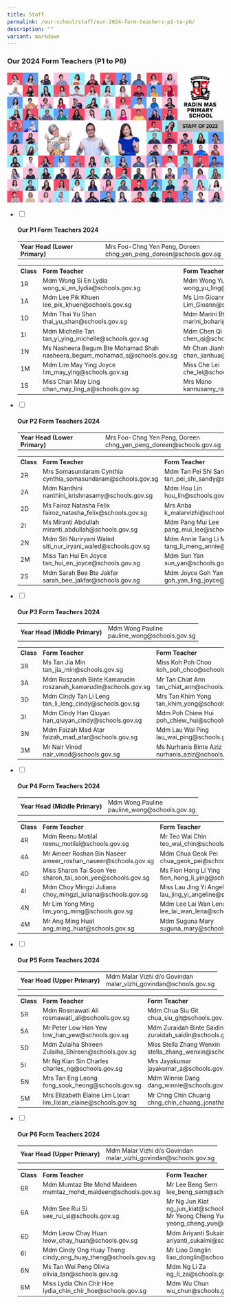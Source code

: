 ```yaml
---
title: Staff
permalink: /our-school/staff/our-2024-form-teachers-p1-to-p6/
description: ""
variant: markdown
---
```

<h3><strong>Our 2024 Form Teachers (P1 to P6)</strong></h3>
<img src="/images/Dept%202023/all_staff.jpg">
<ul class="jekyllcodex_accordion">
<li><input id="accordion1" type="checkbox"> <label for="accordion1"><h4><strong>Our P1 Form Teachers 2024</strong></h4></label>
<div>
<table>
<tbody>
<tr>
<td><strong>Year Head (Lower Primary)</strong></td>
<td>Mrs Foo-Chng Yen Peng, Doreen<br>chng_yen_peng_doreen@schools.gov.sg</td>
</tr>
</tbody>
</table>
<table>
<tbody>
<tr>
<th>Class</th>
<th>Form Teacher</th>
<th>Form Teacher</th>
</tr>
<tr>
<td>1R</td>
<td>Mdm Wong Si En Lydia<br>wong_si_en_lydia@schools.gov.sg</td>
<td>Mdm Wong Yu Ling
	<br>wong_yu_ling@schools.gov.sg</td>
</tr>
<tr>
<td>1A</td>
<td>Mdm Lee Pik Khuen<br>lee_pik_khuen@schools.gov.sg</td>
<td>Ms Lim Gioann<br>Lim_Gioann@schools.gov.sg</td>
</tr>
<tr>
<td>1D</td>
<td>Mdm Thai Yu Shan<br>thai_yu_shan@schools.gov.sg</td>
<td>Mdm Marini Bte Bohari<br>marini_bohari@schools.gov.sg</td>
</tr>
<tr>
<td>1I</td>
<td>Mdm Michelle Tan<br>tan_yi_ying_michelle@schools.gov.sg</td>
<td>Mdm Chen Qi<br>chen_qi@schools.gov.sg</td>
</tr>
<tr>
<td>1N</td>
<td>Ms Nasheera Begum Bte Mohamad Shah<br>nasheera_begum_mohamad_s@schools.gov.sg</td>
<td>Mr Chan Jianhua<br>chan_jianhua@schools.gov.sg</td>
</tr>
<tr>
<td>1M</td>
<td>Mdm Lim May Ying Joyce<br>lim_may_ying@schools.gov.sg</td>
<td>Miss Che Lei<br>che_lei@schools.gov.sg</td>
</tr>
<tr>
<td>1S</td>
<td>Miss Chan May Ling<br>chan_may_ling_a@schools.gov.sg</td>
<td>Mrs Mano<br>kannusamy_rajeswary@schools.gov.sg</td>
</tr>
</tbody>
</table>
</div>
</li>
<li><input id="accordion2" type="checkbox"> <label for="accordion2"><h4><strong>Our P2 Form Teachers 2024</strong></h4></label>
<div>
<table>
<tbody>
<tr>
<td><strong>Year Head (Lower Primary)</strong></td>
<td>Mrs Foo-Chng Yen Peng, Doreen<br>chng_yen_peng_doreen@schools.gov.sg</td>
</tr>
</tbody>
</table>
<table>
<tbody>
<tr>
<th>Class</th>
<th>Form Teacher</th>
<th>Form Teacher</th>
</tr>
<tr>
<td>2R</td>
<td>Mrs Somasundaram Cynthia<br>cynthia_somasundaram@schools.gov.sg</td>
<td>Mdm Tan Pei Shi Sandy<br>tan_pei_shi_sandy@schools.gov.sg</td>
</tr>
<tr>
<td>2A</td>
<td>Mdm Nanthini<br>nanthini_krishnasamy@schools.gov.sg</td>
<td>Mdm Hou Lin<br>hou_lin@schools.gov.sg</td>
</tr>
<tr>
<td>2D</td>
<td>Ms Fairoz Natasha Felix<br>fairoz_natasha_felix@schools.gov.sg</td>
<td>Mrs Anba<br>k_malarvizhi@schools.gov.sg</td>
</tr>
<tr>
<td>2I</td>
<td>Ms Miranti Abdullah<br>miranti_abdullah@schools.gov.sg</td>
<td>Mdm Pang Mui Lee<br>pang_mui_lee@schools.gov.sg</td>
</tr>
<tr>
<td>2N</td>
<td>Mdm Siti Nuriryani Waled<br>siti_nur_iryani_waled@schools.gov.sg</td>
<td>Mdm Annie Tang Li Meng<br>tang_li_meng_annie@schools.gov.sg</td>
</tr>
<tr>
<td>2M</td>
<td>Miss Tan Hui En Joyce<br>tan_hui_en_joyce@schools.gov.sg</td>
<td>Mdm Sun Yan<br>sun_yan@schools.gov.sg</td>
</tr>
<tr>
<td>2S</td>
<td>Mdm Sarah Bee Bte Jakfar<br>sarah_bee_jakfar@schools.gov.sg</td>
<td>Mdm Joyce Goh Yan Ling (Mrs Won)<br>goh_yan_ling_joyce@schools.gov.sg</td>
</tr>
</tbody>
</table>
</div>
</li>
<li><input id="accordion3" type="checkbox"> <label for="accordion3"><h4><strong>Our P3 Form Teachers 2024</strong></h4></label>
<div>
<table>
<tbody>
<tr>
<td><strong>Year Head (Middle Primary)</strong></td>
<td>Mdm Wong Pauline<br>pauline_wong@schools.gov.sg</td>
</tr>
</tbody>
</table>
<table>
<tbody>
<tr>
<th>Class</th>
<th>Form Teacher</th>
<th>Form Teacher</th>
</tr>
<tr>
<td>3R</td>
<td>Ms Tan Jia Min<br>tan_jia_min@schools.gov.sg</td>
<td>Miss Koh Poh Choo<br>koh_poh_choo@schools.gov.sg</td>
</tr>
<tr>
<td>3A</td>
<td>Mdm Roszanah Binte Kamarudin<br>roszanah_kamarudin@schools.gov.sg</td>
<td>Mr Tan Chiat Ann<br>tan_chiat_ann@schools.gov.sg</td>
</tr>
<tr>
<td>3D</td>
<td>Mdm Cindy Tan Li Leng<br>tan_li_leng_cindy@schools.gov.sg</td>
<td>Mrs Tan Khim Yong<br>tan_khim_yong@schools.gov.sg</td>
</tr>
<tr>
<td>3I</td>
<td>Mdm Cindy Han Qiuyan<br>han_qiuyan_cindy@schools.gov.sg</td>
<td>Mdm Poh Chiew Hui<br>poh_chiew_hui@schools.gov.sg</td>
</tr>
<tr>
<td>3N</td>
<td>Mdm Faizah Mad Atar<br>faizah_mad_atar@schools.gov.sg</td>
<td>Mdm Lau Wai Ping<br>lau_wai_ping@schools.gov.sg</td>
</tr>
<tr>
<td>3M</td>
<td>Mr Nair Vinod<br>nair_vinod@schools.gov.sg</td>
<td>Ms Nurhanis Binte Aziz<br>nurhanis_aziz@schools.gov.sg</td>
</tr>
</tbody>
</table>
</div>
</li>
<li><input id="accordion4" type="checkbox"> <label for="accordion4"><h4><strong>Our P4 Form Teachers 2024</strong></h4></label>
<div>
<table>
<tbody>
<tr>
<td><strong>Year Head (Middle Primary)</strong></td>
<td>Mdm Wong Pauline<br>pauline_wong@schools.gov.sg</td>
</tr>
</tbody>
</table>
<table>
<tbody>
<tr>
<th>Class</th>
<th>Form Teacher</th>
<th>Form Teacher</th>
</tr>
<tr>
<td>4R</td>
<td>Mdm Reenu Motilal<br>reenu_motilal@schools.gov.sg</td>
<td>Mr Teo Wai Chin<br>teo_wai_chin@schools.gov.sg</td>
</tr>
<tr>
<td>4A</td>
<td>Mr Ameer Roshan Bin Naseer<br>ameer_roshan_naseer@schools.gov.sg</td>
<td>Mdm Chua Geok Pei<br>chua_geok_pei@schools.gov.sg</td>
</tr>
<tr>
<td>4D</td>
<td>Miss Sharon Tai Soon Yee<br>sharon_tai_soon_yee@schools.gov.sg</td>
<td>Ms Fion Hong Li Ying<br>fion_hong_li_ying@schools.gov.sg</td>
</tr>
<tr>
<td>4I</td>
<td>Mdm Choy Mingzi Juliana<br>choy_mingzi_juliana@schools.gov.sg</td>
<td>Miss Lau Jing Yi Angeline<br>lau_jing_yi_angeline@schools.gov.sg</td>
</tr>
<tr>
<td>4N</td>
<td>Mr Lim Yong Ming<br>lim_yong_ming@schools.gov.sg</td>
<td>Mdm Lee Lai Wan Lena<br>lee_lai_wan_lena@schools.gov.sg</td>
</tr>
<tr>
<td>4M</td>
<td>Mr Ang Ming Huat<br>ang_ming_huat@schools.gov.sg</td>
<td>Mdm Suguna Mary<br>suguna_mary@schools.gov.sg</td>
</tr>
</tbody>
</table>
</div>
</li>
<li><input id="accordion5" type="checkbox"> <label for="accordion5"><h4><strong>Our P5 Form Teachers 2024</strong></h4></label>
<div>
<table>
<tbody>
<tr>
<td><strong>Year Head (Upper Primary)</strong></td>
<td>Mdm Malar Vizhi d/o Govindan<br>malar_vizhi_govindan@schools.gov.sg</td>
</tr>
</tbody>
</table>
<table>
<tbody>
<tr>
<th>Class</th>
<th>Form Teacher</th>
<th>Form Teacher</th>
</tr>
<tr>
<td>5R</td>
<td>Mdm Rosmawati Ali<br>rosmawati_ali@schools.gov.sg</td>
<td>Mdm Chua Siu Git<br>chua_siu_git@schools.gov.sg</td>
</tr>
<tr>
<td>5A</td>
<td>Mr Peter Low Han Yew<br>low_han_yew@schools.gov.sg</td>
<td>Mdm Zuraidah Binte Saidin<br>zuraidah_saidin@schools.gov.sg</td>
</tr>
<tr>
<td>5D</td>
<td>Mdm Zulaiha Shireen<br>Zulaiha_Shireen@schools.gov.sg</td>
<td>Miss Stella Zhang Wenxin<br>stella_zhang_wenxin@schools.gov.sg</td>
</tr>
<tr>
<td>5I</td>
<td>Mr Ng Kian Sin Charles<br>charles_ng@schools.gov.sg</td>
<td>Mrs Jayakumar<br>jayakumar_a@schools.gov.sg</td>
</tr>
<tr>
<td>5N</td>
<td>Mrs Tan Eng Leong<br>fong_sook_heong@schools.gov.sg</td>
<td>Mdm Winnie Dang<br>dang_winnie@schools.gov.sg</td>
</tr>
<tr>
<td>5M</td>
<td>Mrs Elizabeth Elaine Lim Lixian<br>lim_lixian_elaine@schools.gov.sg</td>
<td>Mr Chng Chin Chuang<br>chng_chin_chuang_jonathan@schools.gov.sg</td>
</tr>
</tbody>
</table>
</div>
</li>
<li><input id="accordion6" type="checkbox"> <label for="accordion6"><h4><strong>Our P6 Form Teachers 2024</strong></h4></label>
<div>
<table>
<tbody>
<tr>
<td><strong>Year Head (Upper Primary)</strong></td>
<td>Mdm Malar Vizhi d/o Govindan<br>malar_vizhi_govindan@schools.gov.sg</td>
</tr>
</tbody>
</table>
<table>
<tbody>
<tr>
<th>Class</th>
<th>Form Teacher</th>
<th>Form Teacher</th>
</tr>
<tr>
<td>6R</td>
<td>Mdm Mumtaz Bte Mohd Maideen<br>mumtaz_mohd_maideen@schools.gov.sg</td>
<td>Mr Lee Beng Sern<br>lee_beng_sern@schools.gov.sg</td>
</tr>
<tr>
<td>6A</td>
<td>Mdm See Rui Si<br>see_rui_si@schools.gov.sg</td>
<td>Mr Ng Jun Kiat<br>ng_jun_kiat@schools.gov.sg <br> Mr Yeong Cheng Yue Raphael<br>yeong_cheng_yue@schools.gov.sg</td>
</tr>
<tr>
<td>6D</td>
<td>Mdm Leow Chay Huan<br>leow_chay_huan@schools.gov.sg</td>
<td>Mdm Ariyanti Sukaimi<br>ariyanti_sukaimi@schools.gov.sg</td>
</tr>
<tr>
<td>6I</td>
<td>Mdm Cindy Ong Huay Theng<br>cindy_ong_huay_theng@schools.gov.sg</td>
<td>Mr Liao Donglin<br>liao_donglin@schools.gov.sg</td>
</tr>
<tr>
<td>6N</td>
<td>Ms Tan Wei Peng Olivia<br>olivia_tan@schools.gov.sg</td>
<td>Mdm Ng Li Za<br>ng_li_za@schools.gov.sg</td>
</tr>
<tr>
<td>6M</td>
<td>Miss Lydia Chin Chir Hoe&nbsp;<br>lydia_chin_chir_hoe@schools.gov.sg</td>
<td>Mdm Wu Chun<br>wu_chun@schools.gov.sg</td>
</tr>
</tbody>
</table>
</div>
</li>
</ul>
